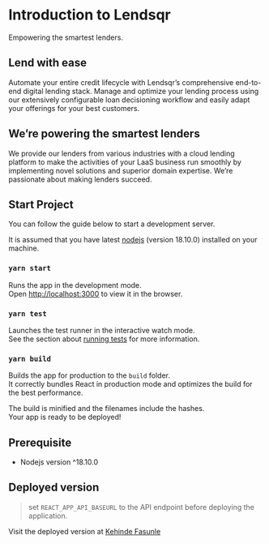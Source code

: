 # Introduction to Lendsqr

Empowering the smartest lenders.

## Lend with ease

Automate your entire credit lifecycle with Lendsqr’s comprehensive end-to-end digital lending stack. Manage and optimize your lending process using our extensively configurable loan decisioning workflow and easily adapt your offerings for your best customers.

## We’re powering the smartest lenders

We provide our lenders from various industries with a cloud lending platform to make the activities of your LaaS business run smoothly by implementing novel solutions and superior domain expertise. We’re passionate about making lenders succeed.

## Start Project

You can follow the guide below to start a development server.

It is assumed that you have latest [nodejs](https://nodejs.org/en/) (version 18.10.0) installed on your machine.

### `yarn start`

Runs the app in the development mode.\
Open [http://localhost:3000](http://localhost:3000) to view it in the browser.

### `yarn test`

Launches the test runner in the interactive watch mode.\
See the section about [running tests](https://facebook.github.io/create-react-app/docs/running-tests) for more information.

### `yarn build`

Builds the app for production to the `build` folder.\
It correctly bundles React in production mode and optimizes the build for the best performance.

The build is minified and the filenames include the hashes.\
Your app is ready to be deployed!

## Prerequisite

- Nodejs version ^18.10.0

## Deployed version

> set `REACT_APP_API_BASEURL` to the API endpoint before deploying the application.

Visit the deployed version at [Kehinde Fasunle](https://lendsqr-fe-test-fasunle.vercel.app/)
